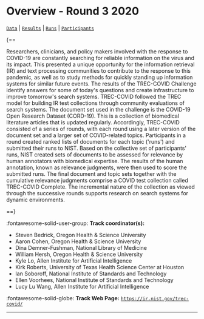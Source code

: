 # Overview - Round 3 2020

[`Data`](./data.md) | [`Results`](./results.md) | [`Runs`](./runs.md) | [`Participants`](./participants.md)

{==

Researchers, clinicians, and policy makers involved with the response to COVID-19 are constantly searching for reliable information on the virus and its impact. This presented a unique opportunity for the information retrieval (IR) and text processing communities to contribute to the response to this pandemic, as well as to study methods for quickly standing up information systems for similar future events. The results of the TREC-COVID Challenge identify answers for some of today's questions and create infrastructure to improve tomorrow's search systems. TREC-COVID followed the TREC model for building IR test collections through community evaluations of search systems. The document set used in the challenge is the COVID-19 Open Research Dataset (CORD-19). This is a collection of biomedical literature articles that is updated regularly. Accordingly, TREC-COVID consisted of a series of rounds, with each round using a later version of the document set and a larger set of COVID-related topics. Participants in a round created ranked lists of documents for each topic ('runs') and submitted their runs to NIST. Based on the collective set of participants' runs, NIST created sets of documents to be assessed for relevance by human annotators with biomedical expertise. The results of the human annotation, known as relevance judgments, were then used to score the submitted runs. The final document and topic sets together with the cumulative relevance judgments comprise a COVID test collection called TREC-COVID Complete. The incremental nature of the collection as viewed through the successive rounds supports research on search systems for dynamic environments.

==}

:fontawesome-solid-user-group: **Track coordinator(s):**

- Steven Bedrick, Oregon Health & Science University 
- Aaron Cohen, Oregon Health & Science University 
- Dina Demner-Fushman, National Library of Medicine 
- William Hersh, Oregon Health & Science University 
- Kyle Lo, Allen Institute for Artificial Intelligence 
- Kirk Roberts, University of Texas Health Science Center at Houston 
- Ian Soboroff, National Institute of Standards and Technology 
- Ellen Voorhees, National Institute of Standards and Technology 
- Lucy Lu Wang, Allen Institute for Artificial Intelligence 

:fontawesome-solid-globe: **Track Web Page:** [`https://ir.nist.gov/trec-covid/`](https://ir.nist.gov/trec-covid/) 

---

